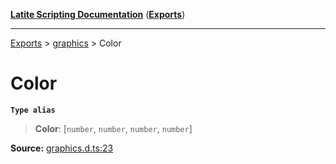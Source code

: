 [**Latite Scripting Documentation**](../../README.md) ([**Exports**](../../exports.md))

---

[Exports](../../exports.md) > [graphics](../index.md) > Color

# Color

**`Type alias`**

> **Color**: [`number`, `number`, `number`, `number`]

**Source:** [graphics.d.ts:23](https://github.com/LatiteScripting/latitescripting.github.io/blob/5c02322/definitions/graphics.d.ts#L23)
